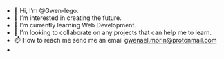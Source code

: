 - 👋 Hi, I’m @Gwen-lego.
- 👀 I’m interested in creating the future.
- 🌱 I’m currently learning Web Development.
- 💞️ I’m looking to collaborate on any projects that can help me to learn.
- 📫 How to reach me send me an email gwenael.morin@protonmail.com
- 

<!---
Gwen-lego/Gwen-lego is a ✨ special ✨ repository because its `README.md` (this file) appears on your GitHub profile.
You can click the Preview link to take a look at your changes.
--->
